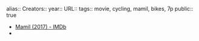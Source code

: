 alias::
Creators::
year::
URL::
tags:: movie, cycling, mamil, bikes, 7p
public:: true

- [Mamil (2017) - IMDb](https://www.imdb.com/title/tt7890942/)
-